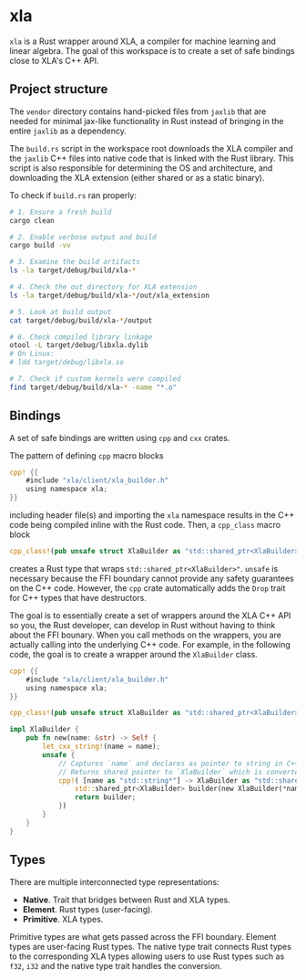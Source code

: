 # xla

`xla` is a Rust wrapper around XLA, a compiler for machine learning and linear algebra. The goal of this workspace is to create a set of safe bindings close to XLA's C++ API.

## Project structure

The `vendor` directory contains hand-picked files from `jaxlib` that are needed for minimal jax-like functionality in Rust instead of bringing in the entire `jaxlib` as a dependency.

The `build.rs` script in the workspace root downloads the XLA compiler and the `jaxlib` C++ files into native code that is linked with the Rust library. This script is also responsible for determining the OS and architecture, and downloading the XLA extension (either shared or as a static binary).

To check if `build.rs` ran properly:

```bash
# 1. Ensure a fresh build
cargo clean

# 2. Enable verbose output and build
cargo build -vv

# 3. Examine the build artifacts
ls -la target/debug/build/xla-*

# 4. Check the out directory for XLA extension
ls -la target/debug/build/xla-*/out/xla_extension

# 5. Look at build output
cat target/debug/build/xla-*/output

# 6. Check compiled library linkage
otool -L target/debug/libxla.dylib
# On Linux:
# ldd target/debug/libxla.so

# 7. Check if custom kernels were compiled
find target/debug/build/xla-* -name "*.o"
```

## Bindings

A set of safe bindings are written using `cpp` and `cxx` crates.

The pattern of defining `cpp` macro blocks

```Rust
cpp! {{
    #include "xla/client/xla_builder.h"
    using namespace xla;
}}
```

including header file(s) and importing the `xla` namespace results in the C++ code being compiled inline with the Rust code. Then, a `cpp_class` macro block

```Rust
cpp_class!(pub unsafe struct XlaBuilder as "std::shared_ptr<XlaBuilder>");
```

creates a Rust type that wraps `std::shared_ptr<XlaBuilder>"`. `unsafe` is necessary because the FFI boundary cannot provide any safety guarantees on the C++ code. However, the `cpp` crate automatically adds the `Drop` trait for C++ types that have destructors.

The goal is to essentially create a set of wrappers around the XLA C++ API so you, the Rust developer, can develop in Rust without having to think about the FFI bounary. When you call methods on the wrappers, you are actually calling into the underlying C++ code. For example, in the following code, the goal is to create a wrapper around the `XlaBuilder` class.

```Rust
cpp! {{
    #include "xla/client/xla_builder.h"
    using namespace xla;
}}

cpp_class!(pub unsafe struct XlaBuilder as "std::shared_ptr<XlaBuilder>");

impl XlaBuilder {
    pub fn new(name: &str) -> Self {
        let_cxx_string!(name = name);
        unsafe {
            // Captures `name` and declares as pointer to string in C++
            // Returns shared pointer to `XlaBuilder` which is converted back to Rust `XlaBuilder`
            cpp!( [name as "std::string*"] -> XlaBuilder as "std::shared_ptr<XlaBuilder>" {
                std::shared_ptr<XlaBuilder> builder(new XlaBuilder(*name));
                return builder;
            })
        }
    }
}
```





## Types

There are multiple interconnected type representations:

* **Native**. Trait that bridges between Rust and XLA types.
* **Element**. Rust types (user-facing).
* **Primitive**. XLA types.

Primitive types are what gets passed across the FFI boundary. Element types are user-facing Rust types. The native type trait connects Rust types to the corresponding XLA types allowing users to use Rust types such as `f32`, `i32` and the native type trait handles the conversion.
